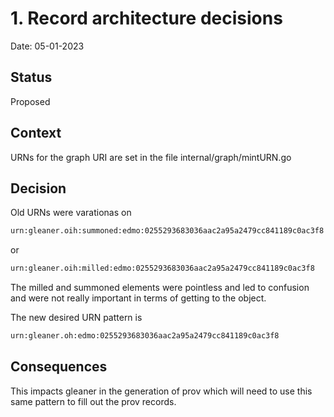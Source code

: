 # 1. Record architecture decisions

Date: 05-01-2023

## Status

Proposed

## Context

URNs for the graph URI are set in the file internal/graph/mintURN.go

## Decision

Old URNs were varationas on 

```rdf
urn:gleaner.oih:summoned:edmo:0255293683036aac2a95a2479cc841189c0ac3f8
```

or

```rdf
urn:gleaner.oih:milled:edmo:0255293683036aac2a95a2479cc841189c0ac3f8
```

The milled and summoned elements were pointless and led to confusion and were not 
really important in terms of getting to the object.  

The new desired URN pattern is 

```rdf
urn:gleaner.oh:edmo:0255293683036aac2a95a2479cc841189c0ac3f8
```

## Consequences

This impacts gleaner in the generation of prov which will need to use this same pattern
to fill out the prov records.  